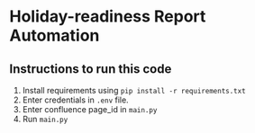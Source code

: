 # Holiday-readiness Report Automation

## Instructions to run this code
1. Install requirements using `pip install -r requirements.txt`
2. Enter credentials in `.env` file.
3. Enter confluence page_id in `main.py`
4. Run `main.py`

